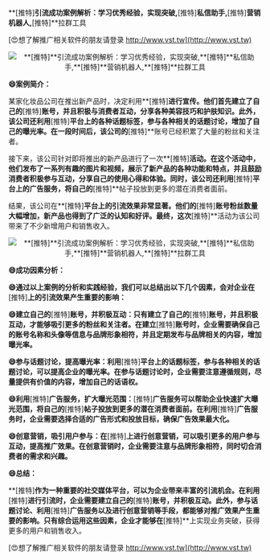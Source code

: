 **[推特]**引流成功案例解析：学习优秀经验，实现突破,**[推特]**私信助手,**[推特]**营销机器人,**[推特]**拉群工具

[😍想了解推广相关软件的朋友请登录 http://www.vst.tw](http://www.vst.tw)

 <center><img src="https://vst.tw/MP4/tuiguang/png/4.png" alt="**[推特]**引流成功案例解析：学习优秀经验，实现突破,**[推特]**私信助手,**[推特]**营销机器人,**[推特]**拉群工具"></center>

**😄案例简介：**

某家化妆品公司在推出新产品时，决定利用**[推特]**进行宣传。他们首先建立了自己的**[推特]**账号，并且积极与消费者互动，分享各种美容技巧和护肤知识。此外，该公司还利用**[推特]**平台上的各种话题标签，参与各种相关的话题讨论，增加了自己的曝光率。在一段时间后，该公司的**[推特]**账号已经积累了大量的粉丝和关注者。

接下来，该公司针对即将推出的新产品进行了一次**[推特]**活动。在这个活动中，他们发布了一系列有趣的图片和视频，展示了新产品的各种功能和特点，并且鼓励消费者积极参与互动，分享自己的使用心得和体验。同时，该公司还利用**[推特]**平台上的广告服务，将自己的**[推特]**帖子投放到更多的潜在消费者面前。

结果，该公司在**[推特]**平台上的引流效果非常显著。他们的**[推特]**账号粉丝数量大幅增加，新产品也得到了广泛的认知和好评。最终，这次**[推特]**活动为该公司带来了不少新增用户和销售收入。

 <center><img src="https://vst.tw/MP4/tuiguang/png/6.png" alt="**[推特]**引流成功案例解析：学习优秀经验，实现突破,**[推特]**私信助手,**[推特]**营销机器人,**[推特]**拉群工具"></center>

**😄成功因素分析：**

**😄通过以上案例的分析和实践经验，我们可以总结出以下几个因素，会对企业在**[推特]**上的引流效果产生重要的影响：**

**😄建立自己的**[推特]**账号，并积极互动：只有建立了自己的**[推特]**账号，并且积极互动，才能够吸引更多的粉丝和关注者。在建立**[推特]**账号时，企业需要确保自己的账号名称和头像等信息与品牌形象相符，并且定期发布与品牌相关的内容，增加曝光率。**

**😄参与话题讨论，提高曝光率：利用**[推特]**平台上的话题标签，参与各种相关的话题讨论，可以提高企业的曝光率。在参与话题讨论时，企业需要注意遵循规则，尽量提供有价值的内容，增加自己的话语权。**

**😄利用**[推特]**广告服务，扩大曝光范围：**[推特]**广告服务可以帮助企业快速扩大曝光范围，将自己的**[推特]**帖子投放到更多的潜在消费者面前。在利用**[推特]**广告服务时，企业需要选择合适的广告形式和投放目标，确保广告效果最大化。**

**😄创意营销，吸引用户参与：在**[推特]**上进行创意营销，可以吸引更多的用户参与互动，提高推广效果。在创意营销时，企业需要注意与品牌形象相符，同时切合消费者的需求和兴趣。**

**😄总结：**

**[推特]**作为一种重要的社交媒体平台，可以为企业带来丰富的引流机会。在利用**[推特]**进行引流时，企业需要建立自己的**[推特]**账号，并积极互动。此外，参与话题讨论、利用**[推特]**广告服务以及进行创意营销等手段，都能够对推广效果产生重要的影响。只有综合运用这些因素，企业才能够在**[推特]**上实现业务突破，获得更多的用户和销售收入。

[😍想了解推广相关软件的朋友请登录 http://www.vst.tw](http://www.vst.tw)



